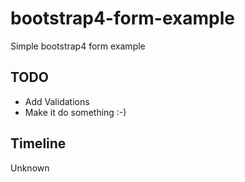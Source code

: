 # bootstrap4-form-example
Simple bootstrap4 form example

## TODO 
- Add Validations
- Make it do something :-) 

## Timeline
Unknown 
